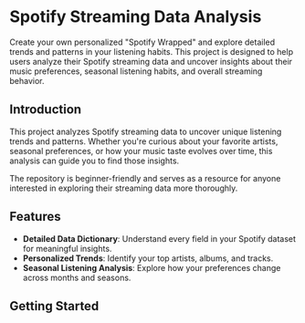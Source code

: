 # Spotify Streaming Data Analysis

Create your own personalized "Spotify Wrapped" and explore detailed trends and patterns in your listening habits. This project is designed to help users analyze their Spotify streaming data and uncover insights about their music preferences, seasonal listening habits, and overall streaming behavior.

## Introduction

This project analyzes Spotify streaming data to uncover unique listening trends and patterns. Whether you're curious about your favorite artists, seasonal preferences, or how your music taste evolves over time, this analysis can guide you to find those insights.

The repository is beginner-friendly and serves as a resource for anyone interested in exploring their streaming data more thoroughly.

## Features

- **Detailed Data Dictionary**: Understand every field in your Spotify dataset for meaningful insights.
- **Personalized Trends**: Identify your top artists, albums, and tracks.
- **Seasonal Listening Analysis**: Explore how your preferences change across months and seasons.

## Getting Started

